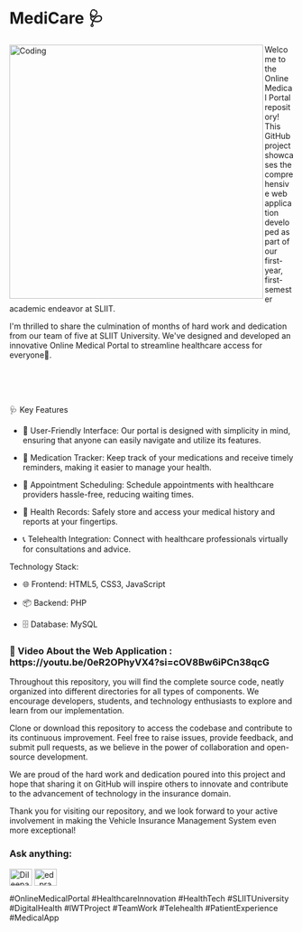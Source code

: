 # MediCare 🩺

<img align="left" alt="Coding" width="450" src="https://i.ibb.co/7zftRtT/Untitled-design-3.png">
<p>Welcome to the Online Medical Portal repository! This GitHub project showcases the comprehensive web application developed as part of our first-year, first-semester academic endeavor at SLIIT.</p>

<p>I'm thrilled to share the culmination of months of hard work and dedication from our team of five at SLIIT University. We've designed and developed an innovative Online Medical Portal to streamline healthcare access for everyone🚀.</p>
<br>
<br>
<br>

🩺 Key Features 

- 📌 User-Friendly Interface: Our portal is designed with simplicity in mind, ensuring that anyone can easily navigate and utilize its features.

- 💊 Medication Tracker: Keep track of your medications and receive timely reminders, making it easier to manage your health.

- 📅 Appointment Scheduling: Schedule appointments with healthcare providers hassle-free, reducing waiting times.

- 📜 Health Records: Safely store and access your medical history and reports at your fingertips.

- 📞 Telehealth Integration: Connect with healthcare professionals virtually for consultations and advice.

Technology Stack:
- 🌐 Frontend: HTML5, CSS3, JavaScript
  
- 📦 Backend: PHP
  
- 🗄️ Database: MySQL

<h3>🔰 Video About the Web Application : https://youtu.be/0eR2OPhyVX4?si=cOV8Bw6iPCn38qcG</h3>

Throughout this repository, you will find the complete source code, neatly organized into different directories for all types of components. We encourage developers, students, and technology enthusiasts to explore and learn from our implementation.

Clone or download this repository to access the codebase and contribute to its continuous improvement. Feel free to raise issues, provide feedback, and submit pull requests, as we believe in the power of collaboration and open-source development.

We are proud of the hard work and dedication poured into this project and hope that sharing it on GitHub will inspire others to innovate and contribute to the advancement of technology in the insurance domain.

Thank you for visiting our repository, and we look forward to your active involvement in making the Vehicle Insurance Management System even more exceptional!

<h3 align="left">Ask anything:</h3>
<p align="left">
<a href="www.linkedin.com/in/dileepa-praveen/" target="blank"><img align="center" src="https://raw.githubusercontent.com/rahuldkjain/github-profile-readme-generator/master/src/images/icons/Social/linked-in-alt.svg" alt="Dileepapraveen" height="30" width="40" /></a>
<a href="https://instagram.com/ed_pravee" target="blank"><img align="center" src="https://raw.githubusercontent.com/rahuldkjain/github-profile-readme-generator/master/src/images/icons/Social/instagram.svg" alt="ed_pravee" height="30" width="40" /></a>
</p>

#OnlineMedicalPortal #HealthcareInnovation #HealthTech #SLIITUniversity #DigitalHealth #IWTProject #TeamWork #Telehealth #PatientExperience #MedicalApp
